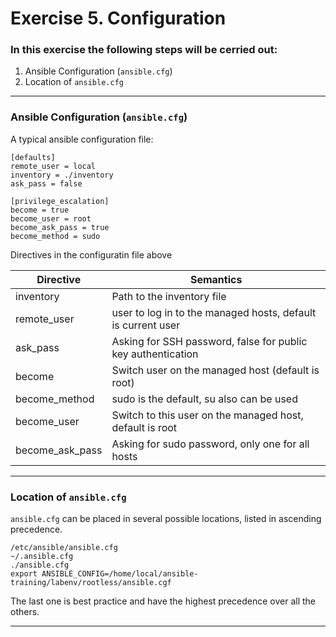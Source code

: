 # Exercise 5. Configuration

### In this exercise the following steps will be cerried out:

1. Ansible Configuration (`ansible.cfg`)
1. Location of `ansible.cfg`

---
### Ansible Configuration (`ansible.cfg`)

A typical ansible configuration file:

```
[defaults]
remote_user = local
inventory = ./inventory
ask_pass = false

[privilege_escalation]
become = true
become_user = root
become_ask_pass = true
become_method = sudo
```

Directives in the configuratin file above

|Directive|Semantics|
|---------|---------|
|inventory|Path to the inventory file|
|remote_user|user to log in to the managed hosts, default is current user|
|ask_pass|Asking for SSH password, false for public key authentication|
|become|Switch user on the managed host (default is root)|
|become_method|sudo is the default, su also can be used|
|become_user|Switch to this user on the managed host, default is root|
|become_ask_pass|Asking for sudo password, only one for all hosts|


---
### Location of `ansible.cfg`

`ansible.cfg` can be placed in several possible locations, listed in ascending precedence.

```
/etc/ansible/ansible.cfg
~/.ansible.cfg
./ansible.cfg
export ANSIBLE_CONFIG=/home/local/ansible-training/labenv/rootless/ansible.cgf
```

The last one is best practice and have the highest precedence over all the others.

---



